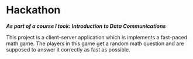 # Hackathon
***As part of a course I took: Introduction to Data Communications***

This project is a client-server application which is implements a fast-paced math
game. The players in this game get a random math question and are supposed to answer it
correctly as fast as possible.
